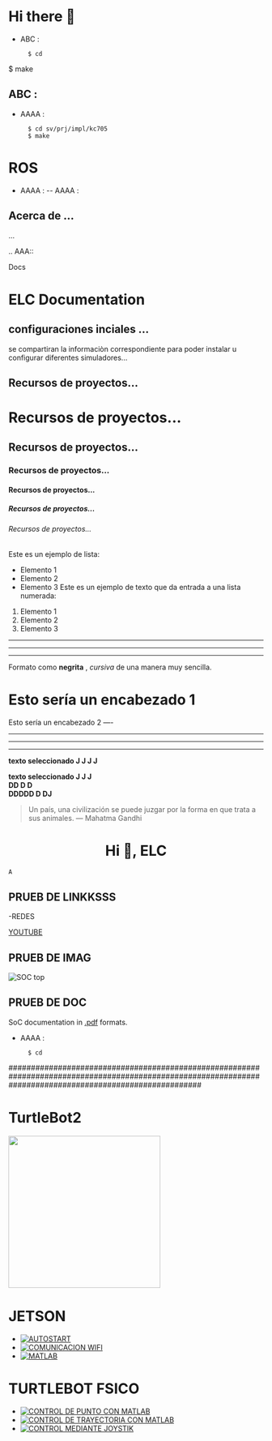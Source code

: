 
# Hi there 👋

- ABC :

        $ cd

$ make
## ABC :

- AAAA :

        $ cd sv/prj/impl/kc705
        $ make
  





ROS 
===================

- AAAA :
-- AAAA :
  
## Acerca de ...
 ...

.. AAA::

  Docs

ELC  Documentation
===================

## configuraciones inciales  ...

se compartiran la informaciòn correspondiente para poder instalar u configurar diferentes simuladores...


##  Recursos de proyectos...


# Recursos de proyectos...
##  Recursos de proyectos...
###   Recursos de proyectos...
####   Recursos de proyectos...
#####    Recursos de proyectos...
######   Recursos de proyectos...


Este es un ejemplo de lista:
- Elemento 1
- Elemento 2
- Elemento 3
Este es un ejemplo de texto que da entrada a una lista numerada:
1. Elemento 1
2. Elemento 2
3. Elemento 3

***
---
___

Formato como **negrita** , *cursiva* de una manera muy sencilla.


Esto sería un encabezado 1
===
Esto sería un encabezado 2
—-


***
---
___


 __texto seleccionado J J J  J__ 


 __texto seleccionado J J J  
 DD D                 D    
 DDDDD      D               DJ__ 

> Un país, una civilización se puede juzgar por la forma en que trata a sus animales.  — Mahatma Gandhi


<h1 align="center">Hi 👋, ELC </h1>

``A                                                                                                                                                                                                                             `` 




<!-- 
- 🌱 I’m currently learning ...
- 👯 I’m looking to collaborate on ...
- 🤔 I’m looking for help with ...
- 💬 Ask me about ...
- 📫 How to reach me: ...
- 😄 Pronouns: ...
- ⚡ Fun fact: ...
-->


## PRUEB DE LINKKSSS
-REDES

[YOUTUBE](https://www.youtube.com/watch?v=4fezP875xOQ)



## PRUEB DE IMAG

![SOC top](docs/doxygen/pics/soc_top_v5.png)


## PRUEB DE DOC

SoC documentation in [.pdf](docs/riscv_vhdl_trm.pdf) formats.


- AAAA :

        $ cd





###########################################################################################################################################################

#


##


####

# TurtleBot2



<img src="https://github.com/ROBOTIS-GIT/emanual/blob/master/assets/images/platform/turtlebot3/logo_turtlebot3.png" width="300">



# JETSON 

- [![AUTOSTART](https://github.com/ERICKLOCR/NUEVAPRUEBA)](https://github.com/ERICKLOCR/NUEVAPRUEBA)
- [![COMUNICACION WIFI](https://github.com/ERICKLOCR/NUEVAPRUEBA)](https://github.com/ERICKLOCR/NUEVAPRUEBA)
- [![MATLAB](https://github.com/ERICKLOCR/NUEVAPRUEBA)](https://github.com/ERICKLOCR/NUEVAPRUEBA)





# TURTLEBOT FSICO 

- [![CONTROL DE PUNTO CON MATLAB ](https://github.com/ERICKLOCR/NUEVAPRUEBA)](https://github.com/ERICKLOCR/NUEVAPRUEBA)
- [![CONTROL DE TRAYECTORIA CON MATLAB](https://github.com/ERICKLOCR/NUEVAPRUEBA)](https://github.com/ERICKLOCR/NUEVAPRUEBA)
- [![CONTROL MEDIANTE JOYSTIK](https://github.com/ERICKLOCR/NUEVAPRUEBA)](https://github.com/ERICKLOCR/NUEVAPRUEBA)













































